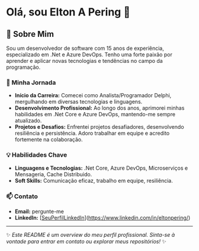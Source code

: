 # Olá, sou Elton A Pering 👋

## 🚀 Sobre Mim
Sou um desenvolvedor de software com 15 anos de experiência, especializado em .Net e Azure DevOps. Tenho uma forte paixão por aprender e aplicar novas tecnologias e tendências no campo da programação.

### 🌱 Minha Jornada
- **Início da Carreira:** Comecei como Analista/Programador Delphi, mergulhando em diversas tecnologias e linguagens.
- **Desenvolvimento Profissional:** Ao longo dos anos, aprimorei minhas habilidades em .Net Core e Azure DevOps, mantendo-me sempre atualizado.
- **Projetos e Desafios:** Enfrentei projetos desafiadores, desenvolvendo resiliência e persistência. Adoro trabalhar em equipe e acredito fortemente na colaboração.

### 💡 Habilidades Chave
- **Linguagens e Tecnologias:** .Net Core, Azure DevOps, Microserviços e Mensageria, Cache Distribuido.
- **Soft Skills:** Comunicação eficaz, trabalho em equipe, resiliência.

### 📫 Contato
- **Email:** pergunte-me
- **LinkedIn:** [[SeuPerfilLinkedIn](https://www.linkedin.com/in/seuperfillinkedin/)](https://www.linkedin.com/in/eltonpering/)

---

✨ *Este README é um overview do meu perfil profissional. Sinta-se à vontade para entrar em contato ou explorar meus repositórios!* ✨
